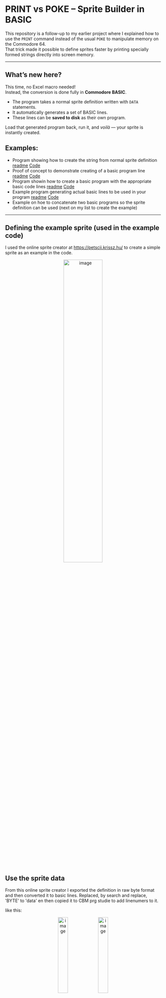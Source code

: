 # PRINT vs POKE – Sprite Builder in BASIC  

This repository is a follow-up to my earlier project where I explained how to use the `PRINT` command instead of the usual `POKE` to manipulate memory on the Commodore 64.  
That trick made it possible to define sprites faster by printing specially formed strings directly into screen memory.  

---

## What’s new here?  

This time, no Excel macro needed!  
Instead, the conversion is done fully in **Commodore BASIC**.  

- The program takes a normal sprite definition written with `DATA` statements.  
- It automatically generates a set of BASIC lines.  
- These lines can be **saved to disk** as their own program.  

Load that generated program back, run it, and *voilà* — your sprite is instantly created.

## Examples:
- Program showing how to create the string from normal sprite definition  [readme](./readme-program-1-creating-the-string.md)  [Code](./sprite-printing.bas)
- Proof of concept to demonstrate creating of a basic program line [readme](./readme-save-memory-block.md) [Code](./save-memory-block.bas)
- Program showin how to create a basic program with the appropriate basic code lines [readme](./readme-program-2-sprite-line-demo.md)  [Code](./sprite-line-demo.bas)
- Example program generating actual basic lines to be used in your program [readme](./readme-program-3-generate-the-basic-program.md)  [Code](./sprite-generator.bas)
- Example on hoe to concatenate two basic programs so the sprite definition can be used (next on my list to create the example)

---
## Defining the example sprite (used in the example code)
I used the online sprite creator at https://petscii.krissz.hu/ to create a simple sprite as an example in the code.
<p align="center">
<img width="50%" height="50%" alt="image" src="https://github.com/user-attachments/assets/9af347eb-5fc2-4b7a-8ae7-14ca1f95d443" />
</p>

## Use the sprite data
From this online sprite creator I exported the definition in raw byte format and then converted it to basic lines. Replaced, by search and replace, 'BYTE' to 'data' en then copied it to CBM prg studie to add linenumers to it. 

like this:
<p align="center">
<img width="25%" height="25%" alt="image" src="https://github.com/user-attachments/assets/a1b8f222-7a33-4957-a4e5-5cc55aa046c3" />
<img width="25%" height="25%" alt="image" src="https://github.com/user-attachments/assets/8f33b768-3328-4d0e-9b33-10420eb44d45" />
</p>



